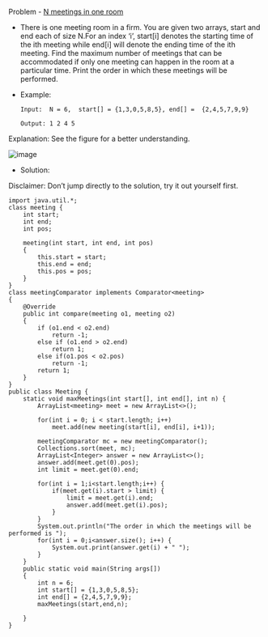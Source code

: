 Problem - [N meetings in one room](https://practice.geeksforgeeks.org/problems/n-meetings-in-one-room-1587115620/1)

- There is one meeting room in a firm. You are given two arrays, start and end each of size N.For an index ‘i’, start[i] denotes the starting time of the ith meeting while end[i]  will denote the ending time of the ith meeting. Find the maximum number of meetings that can be accommodated if only one meeting can happen in the room at a  particular time. Print the order in which these meetings will be performed.

- Example:

      Input:  N = 6,  start[] = {1,3,0,5,8,5}, end[] =  {2,4,5,7,9,9}

      Output: 1 2 4 5

Explanation: See the figure for a better understanding. 

![image](https://user-images.githubusercontent.com/101946115/208604908-7b32921d-2961-42da-bb70-445bf577f858.png)

- Solution:

Disclaimer: Don’t jump directly to the solution, try it out yourself first.

```
import java.util.*;
class meeting {
    int start;
    int end;
    int pos;
     
    meeting(int start, int end, int pos)
    {
        this.start = start;
        this.end = end;
        this.pos = pos;
    }
}
class meetingComparator implements Comparator<meeting>
{
    @Override
    public int compare(meeting o1, meeting o2) 
    {
        if (o1.end < o2.end)
            return -1;
        else if (o1.end > o2.end)
            return 1;
        else if(o1.pos < o2.pos)
            return -1;
        return 1; 
    }
}
public class Meeting {
    static void maxMeetings(int start[], int end[], int n) {
        ArrayList<meeting> meet = new ArrayList<>();
        
        for(int i = 0; i < start.length; i++)
            meet.add(new meeting(start[i], end[i], i+1));
        
        meetingComparator mc = new meetingComparator(); 
        Collections.sort(meet, mc); 
        ArrayList<Integer> answer = new ArrayList<>();
        answer.add(meet.get(0).pos);
        int limit = meet.get(0).end; 
        
        for(int i = 1;i<start.length;i++) {
            if(meet.get(i).start > limit) {
                limit = meet.get(i).end; 
                answer.add(meet.get(i).pos);
            }
        }
        System.out.println("The order in which the meetings will be performed is ");
        for(int i = 0;i<answer.size(); i++) {
            System.out.print(answer.get(i) + " ");
        }
    }
    public static void main(String args[])
    {
        int n = 6;
        int start[] = {1,3,0,5,8,5};
        int end[] = {2,4,5,7,9,9};
        maxMeetings(start,end,n);
        
    }
}
```

